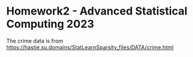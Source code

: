 # Homework2 - Advanced Statistical Computing 2023

The crime data is from <https://hastie.su.domains/StatLearnSparsity_files/DATA/crime.html>
